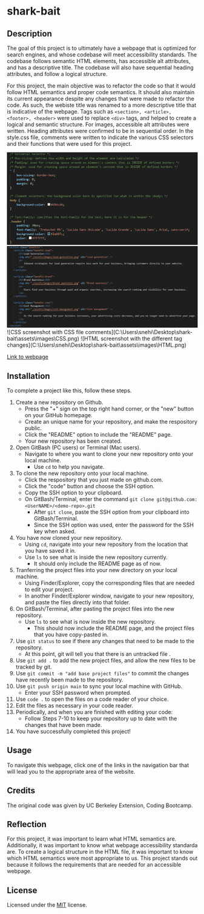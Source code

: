 # shark-bait

## Description

The goal of this project is to ultimately have a webpage that is optimized for search engines, and whose codebase will meet accessibility standards. The codebase follows semantic HTML elements, has accessible alt attributes, and has a descriptive title. The codebase will also have sequential heading attributes, and follow a logical structure. 

For this project, the main objective was to refactor the code so that it would follow HTML semantics and proper code semantics. It should also maintain its current appearance despite any changes that were made to refactor the code. As such, the webiste title was renamed to a more descriptive title that is indicative of the webpage. Tags such as `<section>, <article>, <footer>, <header>` were used to replace `<div>` tags, and helped to create a logical and semantic structure. For images, accessible alt attributes were written. Heading attributes were confirmed to be in sequential order. In the style.css file, comments were written to indicate the various CSS selectors and their functions that were used for this project. 

<img src="./assets/images/CSS.png" alt="CSS screenshot with CSS file comments">
<img src="./assets/images/HTML.png" alt="HTML screenshot with the different tag changes">
![CSS screenshot with CSS file comments](C:\Users\snehi\Desktop\shark-bait\assets\images\CSS.png)
![HTML screenshot with the different tag changes](C:\Users\snehi\Desktop\shark-bait\assets\images\HTML.png)

[Link to webpage](https://snehitak20.github.io/shark-bait/)

## Installation

To complete a project like this, follow these steps. 

1. Create a new repository on Github. 
    - Press the "+" sign on the top right hand corner, or the "new" button on your GitHub homepage. 
    - Create an unique name for your repository, and make the respository public. 
    - Click the "README" option to include the "README" page. 
    - Your new repository has been created.
2. Open GitBash (PC users) or Terminal (Mac users).
    - Navigate to where you want to clone your new repository onto your local machine. 
        - Use `cd` to help you navigate. 
3. To clone the new repository onto your local machine. 
    - Click the respository that you just made on github.com.
    - Click the "code" button and choose the SSH option. 
    - Copy the SSH option to your clipboard. 
    - On GitBash/Terminal, enter the command `git clone git@github.com:<UserNAME>/<demo-repo>.git`
        - After `git clone`, paste the SSH option from your clipboard into GitBash/Terminal.
        - Since the SSH option was used, enter the password for the SSH key when asked. 
4. You have now cloned your new repository.
    - Using `cd`, navigate into your new repository from the location that you have saved it in. 
    - Use `ls` to see what is inside the new repository currently. 
        - It should only include the README page as of now.
5. Tranferring the project files into your new directory on your local machine. 
    - Using Finder/Explorer, copy the corresponding files that are needed to edit your project. 
    - In another Finder/Explorer window, navigate to your new repository, and paste the files directly into that folder. 
6. On GitBash/Terminal, after pasting the project files into the new repository. 
    - Use `ls` to see what is now inside the new repository.
        - This should now include the README page, and the project files that you have copy-pasted in. 
7. Use `git status` to see if there any changes that need to be made to the repository. 
    - At this point, git will tell you that there is an untracked file .
8. Use `git add .` to add the new project files, and allow the new files to be tracked by git.
9. Use `git commit -m "add base project files"` to commit the changes have recently been made to the repository. 
10. Use `git push origin main` to sync your local machine with GitHub. 
    - Enter your SSH password when prompted. 
11. Use `code .` to open the files on a code reader of your choice.
12. Edit the files as necessary in your code reader. 
13. Periodically, and when you are finished with editing your code: 
    - Follow Steps 7-10 to keep your repository up to date with the changes that have been made. 
14. You have successfully completed this project!

## Usage

To navigate this webpage, click one of the links in the navigation bar that will lead you to the appropriate area of the website.

## Credits

The original code was given by UC Berkeley Extension, Coding Bootcamp.

## Reflection

For this project, it was important to learn what HTML semantics are. Additionally, it was important to know what webpage accessibility standarda are. To create a logical structure in the HTML file, it was important to know which HTML semantics were most appropriate to us. This project stands out because it follows the requirements that are needed for an accessible webpage.

## License

Licensed under the [MIT](https://choosealicense.com/licenses/mit/) license. 